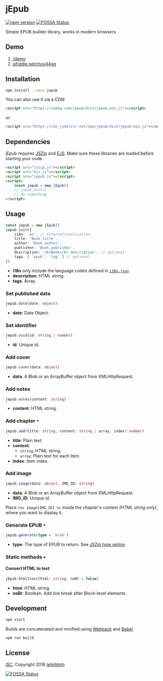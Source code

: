 # jEpub

[![npm version](https://badge.fury.io/js/jepub.svg)](https://www.npmjs.com/package/jepub)
[![FOSSA Status](https://app.fossa.io/api/projects/git%2Bgithub.com%2Flelinhtinh%2FjEpub.svg?type=shield)](https://app.fossa.io/projects/git%2Bgithub.com%2Flelinhtinh%2FjEpub?ref=badge_shield)

Simple EPUB builder library, works in modern browsers.

## Demo

1. [/demo](https://lelinhtinh.github.io/jEpub/demo/)
2. [jsfiddle.net/rhov44gg](https://jsfiddle.net/baivong/rhov44gg/embedded/result,resources,js,html/)

## Installation

```bash
npm install --save jepub
```

You can also use it via a CDN:

```html
<script src="https://unpkg.com/jepub/dist/jepub.min.js"></script>
```

or:

```html
<script src="https://cdn.jsdelivr.net/npm/jepub/dist/jepub.min.js"></script>
```

## Dependencies

jEpub requires [JSZip](https://github.com/Stuk/jszip) and [EJS](https://github.com/mde/ejs). Make sure these libraries are loaded before starting your code.

```html
<script src="jszip.js"></script>
<script src="ejs.js"></script>
<script src="jepub.js"></script>
<script>
    const jepub = new jEpub()
    // jepub.init({
    // do something
</script>
```

## Usage

```typescript
const jepub = new jEpub()
jepub.init({
    i18n: 'en', // Internationalization
    title: 'Book title',
    author: 'Book author',
    publisher: 'Book publisher',
    description: '<b>Book</b> description', // optional
    tags: [ 'epub', 'tag' ] // optional
})
```

- **i18n** only include the language codes defined in [`i18n.json`](https://github.com/lelinhtinh/jEpub/blob/master/src/i18n.json)
- **description**: HTML string.
- **tags**: Array.

### Set published date

```typescript
jepub.date(date: object)
```

- **date**: Date Object.

### Set identifier

```typescript
jepub.uuid(id: string | number)
```

- **id**: Unique id.

### Add cover

```typescript
jepub.cover(data: object)
```

- **data**: A Blob or an ArrayBuffer object from XMLHttpRequest.

### Add notes

```typescript
jepub.notes(content: string)
```

- **content**: HTML string.

### Add chapter `*`

```typescript
jepub.add(title: string, content: string | array, index?:number)
```

- **title**: Plain text.
- **content**:
  - `string`: HTML string.
  - `array`: Plain text for each item.
- **index**: Item index.

### Add image

```typescript
jepub.image(data: object, IMG_ID: string)
```

- **data**: A Blob or an ArrayBuffer object from XMLHttpRequest.
- **IMG_ID**: Unique id.

Place `<%= image[IMG_ID] %>` inside the chapter's content *(HTML string only)*, where you want to display it.

### Generate EPUB `*`

```typescript
jepub.generate(type = 'blob')
```

- **type**: The type of EPUB to return. See [JSZip type option](https://stuk.github.io/jszip/documentation/api_jszip/generate_async.html#type-option).

### Static methods `+`

#### Convert HTML to text

```typescript
jEpub.html2text(html: string, noBr = false)
```

- **html**: HTML string.
- **noBr**: Boolean. Add line break after Block-level elements.

## Development

```bash
npm start
```

Builds are concatenated and minified using [Webpack](https://webpack.js.org/) and [Babel](https://babeljs.io/).

```bash
npm run build
```

## License

[ISC](./LICENSE). Copyright 2018 [lelinhtinh](https://github.com/lelinhtinh)

[![FOSSA Status](https://app.fossa.io/api/projects/git%2Bgithub.com%2Flelinhtinh%2FjEpub.svg?type=large)](https://app.fossa.io/projects/git%2Bgithub.com%2Flelinhtinh%2FjEpub?ref=badge_large)
